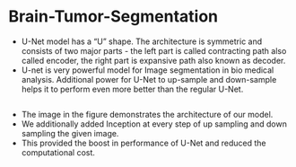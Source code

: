# Brain-Tumor-Segmentation

<ul>
  <li>U-Net model has a “U” shape. The architecture is symmetric and consists of two major parts - the left part is called contracting path also called encoder, the right part is expansive path also known as decoder.</li>
<li>U-net is very powerful model for Image segmentation in bio medical analysis. Additional power for U-Net to up-sample and down-sample helps it to perform even more better than the regular U-Net.</li>
</ul>

<img href="Unet+Inception.png"/>

<ul>
  <li>The image in the figure demonstrates the architecture of our model. 
</li>
  <li>
We additionally added Inception at every step of up sampling and down sampling the given image.</li>
  <li>
This provided the boost in performance of U-Net and reduced the computational cost.</li>
  </ul>
